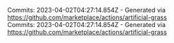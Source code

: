 Commits: 2023-04-02T04:27:14.854Z - Generated via https://github.com/marketplace/actions/artificial-grass
<br>
Commits: 2023-04-02T04:27:14.854Z - Generated via https://github.com/marketplace/actions/artificial-grass
<br>
